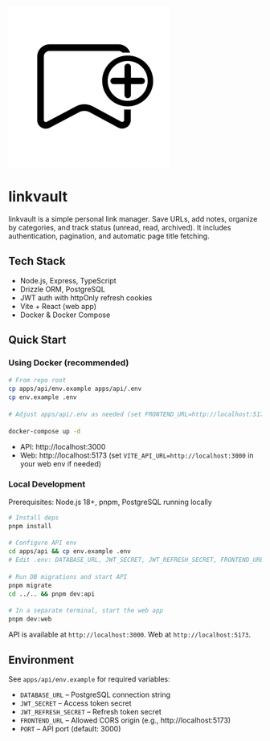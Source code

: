 ![linkvault Logo](./assets/linkvault.png)
# linkvault

linkvault is a simple personal link manager. Save URLs, add notes, organize by categories, and track status (unread, read, archived). It includes authentication, pagination, and automatic page title fetching.

## Tech Stack

- Node.js, Express, TypeScript
- Drizzle ORM, PostgreSQL
- JWT auth with httpOnly refresh cookies
- Vite + React (web app)
- Docker & Docker Compose

## Quick Start

### Using Docker (recommended)

```bash
# From repo root
cp apps/api/env.example apps/api/.env
cp env.example .env

# Adjust apps/api/.env as needed (set FRONTEND_URL=http://localhost:5173)

docker-compose up -d
```

- API: http://localhost:3000
- Web: http://localhost:5173 (set `VITE_API_URL=http://localhost:3000` in your web env if needed)

### Local Development

Prerequisites: Node.js 18+, pnpm, PostgreSQL running locally

```bash
# Install deps
pnpm install

# Configure API env
cd apps/api && cp env.example .env
# Edit .env: DATABASE_URL, JWT_SECRET, JWT_REFRESH_SECRET, FRONTEND_URL=http://localhost:5173

# Run DB migrations and start API
pnpm migrate
cd ../.. && pnpm dev:api

# In a separate terminal, start the web app
pnpm dev:web
```

API is available at `http://localhost:3000`. Web at `http://localhost:5173`.

## Environment

See `apps/api/env.example` for required variables:

- `DATABASE_URL` – PostgreSQL connection string
- `JWT_SECRET` – Access token secret
- `JWT_REFRESH_SECRET` – Refresh token secret
- `FRONTEND_URL` – Allowed CORS origin (e.g., http://localhost:5173)
- `PORT` – API port (default: 3000)